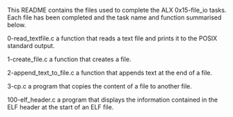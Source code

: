 This README contains the files used to complete the ALX 0x15-file_io tasks. Each file has been completed and the task name and function summarised below.


0-read_textfile.c
a function that reads a text file and prints it to the POSIX standard output.

1-create_file.c
a function that creates a file.

2-append_text_to_file.c
a function that appends text at the end of a file.

3-cp.c
a program that copies the content of a file to another file.

100-elf_header.c
a program that displays the information contained in the ELF header at the start of an ELF file.
